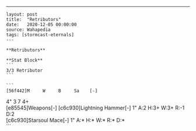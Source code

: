 ---
    layout: post
    title:  "Retributors"
    date:   2020-12-05 00:00:00
    source: Wahapedia
    tags: [stormcast-eternals]
    ---
    
    **Retributors**
    
    **Stat Block**
    ```
    3/3 Retributor
    ```
    
    ```
    [56f442]M     W     B     Sa    [-]
4"    3     7     4+    
[e85545]Weapons[-]
[c6c930]Lightning Hammer[-]
1"     A:2    H:3+   W:3+   R:-1   D:2   
[c6c930]Starsoul Mace[-]
1"     A:*    H:*    W:*    R:*    D:*   
    ```
    
    
    